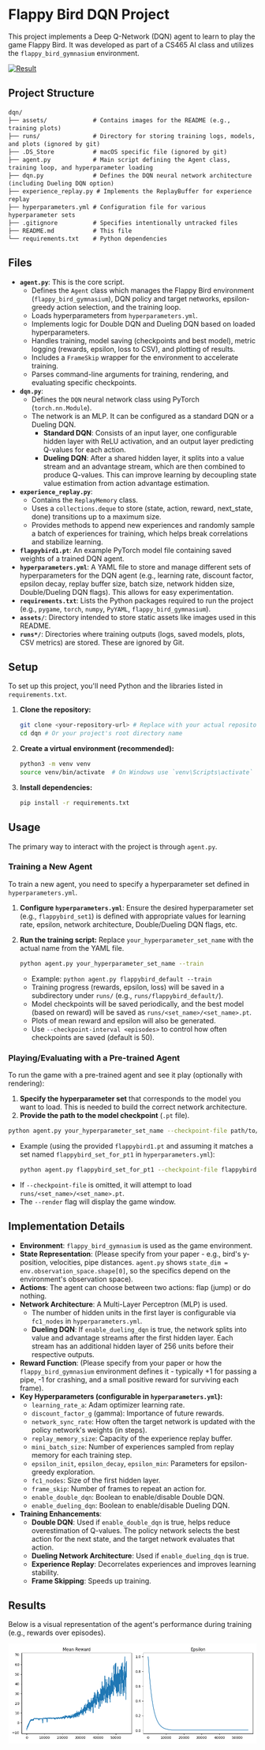 # Flappy Bird DQN Project

This project implements a Deep Q-Network (DQN) agent to learn to play the game Flappy Bird. It was developed as part of a CS465 AI class and utilizes the `flappy_bird_gymnasium` environment.

[![Result](https://img.youtube.com/vi/UIHJSo5Q3Pw/0.jpg)](https://www.youtube.com/watch?v=UIHJSo5Q3Pw)

## Project Structure

```
dqn/
├── assets/             # Contains images for the README (e.g., training plots)
├── runs/               # Directory for storing training logs, models, and plots (ignored by git)
├── .DS_Store           # macOS specific file (ignored by git)
├── agent.py            # Main script defining the Agent class, training loop, and hyperparameter loading
├── dqn.py              # Defines the DQN neural network architecture (including Dueling DQN option)
├── experience_replay.py # Implements the ReplayBuffer for experience replay
├── hyperparameters.yml # Configuration file for various hyperparameter sets
├── .gitignore          # Specifies intentionally untracked files
├── README.md           # This file
└── requirements.txt    # Python dependencies
```

## Files

*   **`agent.py`**: This is the core script.
    *   Defines the `Agent` class which manages the Flappy Bird environment (`flappy_bird_gymnasium`), DQN policy and target networks, epsilon-greedy action selection, and the training loop.
    *   Loads hyperparameters from `hyperparameters.yml`.
    *   Implements logic for Double DQN and Dueling DQN based on loaded hyperparameters.
    *   Handles training, model saving (checkpoints and best model), metric logging (rewards, epsilon, loss to CSV), and plotting of results.
    *   Includes a `FrameSkip` wrapper for the environment to accelerate training.
    *   Parses command-line arguments for training, rendering, and evaluating specific checkpoints.
*   **`dqn.py`**:
    *   Defines the `DQN` neural network class using PyTorch (`torch.nn.Module`).
    *   The network is an MLP. It can be configured as a standard DQN or a Dueling DQN.
        *   **Standard DQN**: Consists of an input layer, one configurable hidden layer with ReLU activation, and an output layer predicting Q-values for each action.
        *   **Dueling DQN**: After a shared hidden layer, it splits into a value stream and an advantage stream, which are then combined to produce Q-values. This can improve learning by decoupling state value estimation from action advantage estimation.
*   **`experience_replay.py`**:
    *   Contains the `ReplayMemory` class.
    *   Uses a `collections.deque` to store (state, action, reward, next_state, done) transitions up to a maximum size.
    *   Provides methods to append new experiences and randomly sample a batch of experiences for training, which helps break correlations and stabilize learning.
*   **`flappybird1.pt`**: An example PyTorch model file containing saved weights of a trained DQN agent.
*   **`hyperparameters.yml`**: A YAML file to store and manage different sets of hyperparameters for the DQN agent (e.g., learning rate, discount factor, epsilon decay, replay buffer size, batch size, network hidden size, Double/Dueling DQN flags). This allows for easy experimentation.
*   **`requirements.txt`**: Lists the Python packages required to run the project (e.g., `pygame`, `torch`, `numpy`, `PyYAML`, `flappy_bird_gymnasium`).
*   **`assets/`**: Directory intended to store static assets like images used in this README.
*   **`runs*/`**: Directories where training outputs (logs, saved models, plots, CSV metrics) are stored. These are ignored by Git.

## Setup

To set up this project, you'll need Python and the libraries listed in `requirements.txt`.

1.  **Clone the repository:**
    ```bash
    git clone <your-repository-url> # Replace with your actual repository URL
    cd dqn # Or your project's root directory name
    ```

2.  **Create a virtual environment (recommended):**
    ```bash
    python3 -m venv venv
    source venv/bin/activate  # On Windows use `venv\Scripts\activate`
    ```

3.  **Install dependencies:**
    ```bash
    pip install -r requirements.txt
    ```

## Usage

The primary way to interact with the project is through `agent.py`.

### Training a New Agent

To train a new agent, you need to specify a hyperparameter set defined in `hyperparameters.yml`.

1.  **Configure `hyperparameters.yml`**: Ensure the desired hyperparameter set (e.g., `flappybird_set1`) is defined with appropriate values for learning rate, epsilon, network architecture, Double/Dueling DQN flags, etc.

2.  **Run the training script:**
    Replace `your_hyperparameter_set_name` with the actual name from the YAML file.
    ```bash
    python agent.py your_hyperparameter_set_name --train
    ```
    *   Example: `python agent.py flappybird_default --train`
    *   Training progress (rewards, epsilon, loss) will be saved in a subdirectory under `runs/` (e.g., `runs/flappybird_default/`).
    *   Model checkpoints will be saved periodically, and the best model (based on reward) will be saved as `runs/<set_name>/<set_name>.pt`.
    *   Plots of mean reward and epsilon will also be generated.
    *   Use `--checkpoint-interval <episodes>` to control how often checkpoints are saved (default is 50).

### Playing/Evaluating with a Pre-trained Agent

To run the game with a pre-trained agent and see it play (optionally with rendering):

1.  **Specify the hyperparameter set** that corresponds to the model you want to load. This is needed to build the correct network architecture.
2.  **Provide the path to the model checkpoint** (`.pt` file).

```bash
python agent.py your_hyperparameter_set_name --checkpoint-file path/to/your/model.pt [--render]
```
*   Example (using the provided `flappybird1.pt` and assuming it matches a set named `flappybird_set_for_pt1` in `hyperparameters.yml`):
    ```bash
    python agent.py flappybird_set_for_pt1 --checkpoint-file flappybird1.pt --render
    ```
*   If `--checkpoint-file` is omitted, it will attempt to load `runs/<set_name>/<set_name>.pt`.
*   The `--render` flag will display the game window.

## Implementation Details

*   **Environment**: `flappy_bird_gymnasium` is used as the game environment.
*   **State Representation**: (Please specify from your paper - e.g., bird's y-position, velocities, pipe distances. `agent.py` shows `state_dim = env.observation_space.shape[0]`, so the specifics depend on the environment's observation space).
*   **Actions**: The agent can choose between two actions: flap (jump) or do nothing.
*   **Network Architecture**: A Multi-Layer Perceptron (MLP) is used.
    *   The number of hidden units in the first layer is configurable via `fc1_nodes` in `hyperparameters.yml`.
    *   **Dueling DQN**: If `enable_dueling_dqn` is true, the network splits into value and advantage streams after the first hidden layer. Each stream has an additional hidden layer of 256 units before their respective outputs.
*   **Reward Function**: (Please specify from your paper or how the `flappy_bird_gymnasium` environment defines it - typically +1 for passing a pipe, -1 for crashing, and a small positive reward for surviving each frame).
*   **Key Hyperparameters (configurable in `hyperparameters.yml`):**
    *   `learning_rate_a`: Adam optimizer learning rate.
    *   `discount_factor_g` (gamma): Importance of future rewards.
    *   `network_sync_rate`: How often the target network is updated with the policy network's weights (in steps).
    *   `replay_memory_size`: Capacity of the experience replay buffer.
    *   `mini_batch_size`: Number of experiences sampled from replay memory for each training step.
    *   `epsilon_init`, `epsilon_decay`, `epsilon_min`: Parameters for epsilon-greedy exploration.
    *   `fc1_nodes`: Size of the first hidden layer.
    *   `frame_skip`: Number of frames to repeat an action for.
    *   `enable_double_dqn`: Boolean to enable/disable Double DQN.
    *   `enable_dueling_dqn`: Boolean to enable/disable Dueling DQN.
*   **Training Enhancements**:
    *   **Double DQN**: Used if `enable_double_dqn` is true, helps reduce overestimation of Q-values. The policy network selects the best action for the next state, and the target network evaluates that action.
    *   **Dueling Network Architecture**: Used if `enable_dueling_dqn` is true.
    *   **Experience Replay**: Decorrelates experiences and improves learning stability.
    *   **Frame Skipping**: Speeds up training.

## Results

Below is a visual representation of the agent's performance during training (e.g., rewards over episodes).

![Training Results](assets/flappybird7.png)
